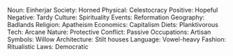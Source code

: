 Noun: Einherjar
Society: Horned
Physical: Celestocracy
Positive: Hopeful
Negative: Tardy
Culture: Spirituality
Events: Reformation
Geography: Badlands
Religion: Apatheism
Economics: Capitalism
Diets: Planktivorous
Tech: Arcane
Nature: Protective
Conflict: Passive
Occupations: Artisan
Symbols: Willow
Architecture: Stilt houses
Language: Vowel-heavy
Fashion: Ritualistic
Laws: Democratic